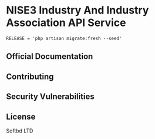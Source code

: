 # NISE3 Industry And Industry Association API Service

```shell
RELEASE = 'php artisan migrate:fresh --seed'
```

## Official Documentation



## Contributing



## Security Vulnerabilities



## License

Softbd LTD
